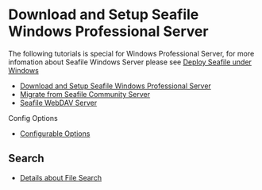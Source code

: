 # Download and Setup Seafile Windows Professional Server

The following tutorials is special for Windows Professional Server, for more infomation about Seafile Windows Server please see [Deploy Seafile under Windows](../deploy_windows/deploy_with_windows.md)

* [Download and Setup Seafile Windows Professional Server](download_and_setup_seafile_win_pro_server.md)
* [Migrate from Seafile Community Server](migrate_from_seafile_community_server.md)
* [Seafile WebDAV Server](seafile_webdav_server.md)

Config Options

- [Configurable Options](seafile_win_pro_configure_options.md)

## Search

* [Details about File Search](../deploy_pro/details_about_file_search.md)
